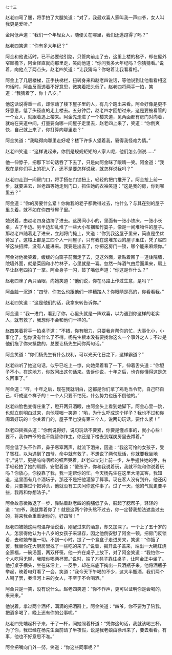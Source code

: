     七十三 

   赵老四弯了腰，将手拍了大腿笑道：“对了，我最欢喜人家叫我一声四爷，女人叫我更是爱听。”

   金阿低声道：“我们一个年轻女人，随便关在哪里，我们还逃跑得了吗？”

   赵老四笑道：“你有多大年纪？”

   阿金和他说话时，已不必要他引路，只管向前走了去，这里上楼的梯子，却在屋外窄廊檐下，阿金径直就向那里走，笑向他道：“你问我多大年纪吗？你猜猜看。”说着，向他点了两点头，赵老四笑道：“让我猜吗？你站着让我看看相。”

   阿金上了几层楼梯，正手扶梯栏，扭转身来和赵老四说话，等他说到让他看看相这句话时，阿金反而透着不好意思，微笑着把头低了。赵老四将两手一拍，笑道：“我猜着了，你十八岁。”

   他这话说得重一点，却惊动了楼下屋子里的人，有几个跑出来看。阿金好像是更不好意思，低了头径直的走上楼去。五分钟后，赵老四才回想过来，这是要被看管的一个女人，就跟着追上楼来。阿金先走进了一个楼夹道，见两面都有房门对向着，就站在夹道中间，打量要向哪一间屋子走里去，赵老四上来了，笑道：“你倒爽快，自己就上来了，你打算向哪里走？”

   阿金笑道：“我晓得向哪里走好呢？楼下许多人望着我，窘得我怪难为情。”

   赵老四笑道：“这样说起来，你倒是规规矩矩的人家人呢，他们怎么倒说……”

   他一伸脖子，把那下半句话吞了下去了，只是向阿金眯了眼睛一笑。阿金道：“我现在是你们手上的犯人了，还不是要怎样说我，就怎样说我吗？”

   赵老四走到一间房门口，将手搭在门锁扭上，轻轻的把门推开了。阿金抢上前一步，就要进去，赵老四等她走到门口，抓住她的衣袖笑道：“这是我的房，你到哪里去？”

   阿金道：“你的房要什么紧！你做我的老子都做得过去，怕什么？与其在别的屋子里关着，就不如在你四爷屋子里。”

   她说着，由赵老四身边挤了进去。这房间小小的，里面有一张小铁床，一张小长桌，占了半边。另半边却乱堆了一些大小布捆和竹篓子，像是一间堆物件的屋子。那赵老四随着走了进来，立刻将门掩上，笑道：“你到我这屋子里来，简直是坐优待室了。这楼上都是三四个人一间屋子，只有我在这堆东西的屋子里住，凭了赵四爷这块招牌，没有人能进来。我要是出去了，你把这房门一锁，哪个能来麻烦你。”

   阿金对他微笑着，缓缓的向窗子前面走了去，见这外面，紧贴着围了一道矮院墙，院墙外面，就是菜园和小竹林子，心里就是一喜。忽然一阵酒气由后面熏来，肩上早让赵老四拍了一掌。阿金身子一闪，鼓了嘴低声道：“你这是作什么？”

   赵老四眯了两只酒眼，向她笑道：“他们说，你在马路上作过生意，是吗？”

   阿金脸一沉道：“四爷，你怎么也跟他们一样糟踏人？你眼睛是亮的，你看看我。”

   赵老四笑道：“这是他们的话，我拿来转告诉你。”

   阿金道：“我一进门，看到了你，心里头就是一阵欢喜，以为遇到你这样的老实人，就有救了，我想你不会和他们一样的。”

   赵四笑着将手一拍桌子道：“不错，你有眼力，只要我肯帮你的忙，大事化小，小事化了，包你没有什么了不得。杨先生根本没有要找你这么一个事外之人；不过是他们拖了你来抵数的，总要让杨先生问你两句话。”

   阿金笑道：“你们杨先生有什么权利，可以光天化日之下，这样霸道？”

   赵老四听了她这句话，似乎已吃上一惊，向她呆着看了一下，伸着舌头道：“你胆子不小，在这地方，你敢问出这句话来。告诉你说，十年之后，也许你懂得这是怎么回事了。”

   阿金道：“哼，十年之后，现在我就明白，这都是你们拿了鸡毛当令箭，自己吓自己，吓成这个样子的！一个人只要不怕死，什么势力也压不倒他的。”

   赵老四脸色变得庄重了，瞪开两只酒眼，由阿金头上看到她脚下。阿金心里一跳，也就立刻明白过来，向他噗嗤一笑道：“哟，为什么吓成这个样子？我也不过和你闹着好玩的！你关着门的，屋子里也没有第三个人，说两句玩话，要什么紧！”

   赵老四摇摇头道：“你倒说得好，说句玩话不要紧，你要是懂点事的，就小心些！要不，我作四爷的也不能替你作主，你还是下楼去到煤炭房里去蹲着。”

   阿金低了头不作声，鼻子窸窣两声，就流下泪来，因道：“我这可怜的女孩子，受了冤枉，以为遇到了四爷，命中就有救了，不想说了两句玩话，你就要我坐地牢。”说毕，更是呜呜咽咽的细声哭着。赵老四立刻上前一步，左手握住她的手，右手轻轻拍了她的肩膀，安慰着道：“傻孩子，你和我说着玩，我就不能和你说着玩吗？你放心，你投靠了我，我一定帮你的忙。今天杨先生在这里大清其客，我知道，这里面有几个酒坛子，那还不是把他灌醉了算事。现在客人没有到齐，他还闲着，只要挨过个把钟头，他就没有工夫问你这件事了。过了一天，他的气就更要平些，我再和你想法子。”

   阿金故意微微退了一步，靠贴着赵老四的胸脯低了头，鼓起了腮帮子，轻轻的道：“四爷，我就靠着你了！就是这两个钟头熬不过去，你一定替我想法遮盖过去的，将来我会重重谢你的，好四爷！”

   赵老四被她这两句温存话说着，刚醒过来的酒意，却又加深了。一个上了五十岁的人，怎禁得他认为十八岁的女孩子来温存，因之他倒安慰了阿金一顿，把房门反锁着，去和她布置一切。不到一小时，提了一个食盒子走进房来，笑道：“你饿了罢，我替你在大厨房里找了一些吃的来了。”说着，揭开盒子盖来，端出一大碗红烧全家福，一碗汤面，两双杯筷，他一齐在桌子上放下，对了阿金笑道：“我怕你一个人吃得无聊，我陪你喝两杯罢。”说时，端了方凳子靠住桌子，让阿金正中坐了。他打桌子横头，坐在床沿上，一反手，却在床底下掏出一只酒瓶子来。他将酒瓶子举起，映着电灯看了一会，笑道：“我今天下午喝的不少，这大半瓶酒，我们两个人喝了罢，秦淮河上来的女人，不至于不会喝酒。”

   阿金只是一笑，没有说什么。赵老四笑道：“你不作声，更可以证明你是会喝的，来来来。”

   他说着，拿过两个酒杯，满满的把酒斟上。阿金笑道：“四爷，你不要为了陪我，把酒多喝了，晚上还有你的公事呢。”

   赵老四先端起杯子来，干了一杯，同她照着杯道：“凭你这句话，我就该喝三杯。为了你，我已经在杨先生面前请了半夜假，说是我老娘由徐州来了，要去看看。有事，他也不好意思不准。”

   阿金把嘴向门外一努，笑道：“你这些同事呢？”

